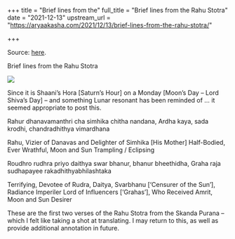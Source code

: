 +++
title = "Brief lines from the"
full_title = "Brief lines from the Rahu Stotra"
date = "2021-12-13"
upstream_url = "https://aryaakasha.com/2021/12/13/brief-lines-from-the-rahu-stotra/"

+++

Source: [here](https://aryaakasha.com/2021/12/13/brief-lines-from-the-rahu-stotra/).

Brief lines from the Rahu Stotra

![](https://aryaakasha.files.wordpress.com/2021/12/265750676_10165843534635574_8538912900189476736_n.jpg?w=576)

Since it is Shaani’s Hora \[Saturn’s Hour\] on a Monday \[Moon’s Day – Lord Shiva’s Day\] – and something Lunar resonant has been reminded of … it seemed appropriate to post this.

Rahur dhanavamanthri cha simhika chitha nandana, Ardha kaya, sada krodhi, chandradhithya vimardhana

Rahu, Vizier of Danavas and Delighter of Simhika \[His Mother\] Half-Bodied, Ever Wrathful, Moon and Sun Trampling / Eclipsing

Roudhro rudhra priyo daithya swar bhanur, bhanur bheethidha, Graha raja sudhapayee rakadhithyabhilashtaka

Terrifying, Devotee of Rudra, Daitya, Svarbhanu \[‘Censurer of the Sun’\], Radiance Imperiler Lord of Influencers \[‘Grahas’\], Who Received Amrit, Moon and Sun Desirer

These are the first two verses of the Rahu Stotra from the Skanda Purana – which I felt like taking a shot at translating. I may return to this, as well as provide additional annotation in future.